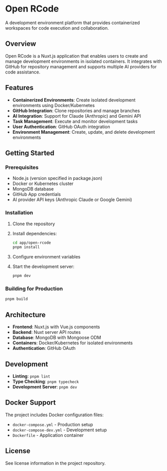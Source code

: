 # Open RCode

A development environment platform that provides containerized workspaces for code execution and collaboration.

## Overview

Open RCode is a Nuxt.js application that enables users to create and manage development environments in isolated containers. It integrates with GitHub for repository management and supports multiple AI providers for code assistance.

## Features

- **Containerized Environments**: Create isolated development environments using Docker/Kubernetes
- **GitHub Integration**: Clone repositories and manage branches
- **AI Integration**: Support for Claude (Anthropic) and Gemini API
- **Task Management**: Execute and monitor development tasks
- **User Authentication**: GitHub OAuth integration
- **Environment Management**: Create, update, and delete development environments

## Getting Started

### Prerequisites

- Node.js (version specified in package.json)
- Docker or Kubernetes cluster
- MongoDB database
- GitHub App credentials
- AI provider API keys (Anthropic Claude or Google Gemini)

### Installation

1. Clone the repository
2. Install dependencies:
   ```bash
   cd app/open-rcode
   pnpm install
   ```

3. Configure environment variables
4. Start the development server:
   ```bash
   pnpm dev
   ```

### Building for Production

```bash
pnpm build
```

## Architecture

- **Frontend**: Nuxt.js with Vue.js components
- **Backend**: Nuxt server API routes
- **Database**: MongoDB with Mongoose ODM
- **Containers**: Docker/Kubernetes for isolated environments
- **Authentication**: GitHub OAuth

## Development

- **Linting**: `pnpm lint`
- **Type Checking**: `pnpm typecheck`
- **Development Server**: `pnpm dev`

## Docker Support

The project includes Docker configuration files:
- `docker-compose.yml` - Production setup
- `docker-compose-dev.yml` - Development setup
- `Dockerfile` - Application container

## License

See license information in the project repository.